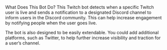 What Does This Bot Do?
This Twitch bot detects when a specific Twitch user is live and sends a notification to a designated Discord channel to inform users in the Discord community. This can help increase engagement by notifying people when the user goes live.

The bot is also designed to be easily extendable. You could add additional platforms, such as Twitter, to help further increase visibility and traction for a user’s channel.
